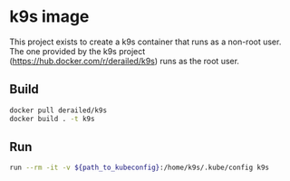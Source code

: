 # k9s image

This project exists to create a k9s container that runs as a non-root user. The
one provided by the k9s project (https://hub.docker.com/r/derailed/k9s) runs as
the root user.

## Build

```bash
docker pull derailed/k9s
docker build . -t k9s
```

## Run

```bash
run --rm -it -v ${path_to_kubeconfig}:/home/k9s/.kube/config k9s
```

